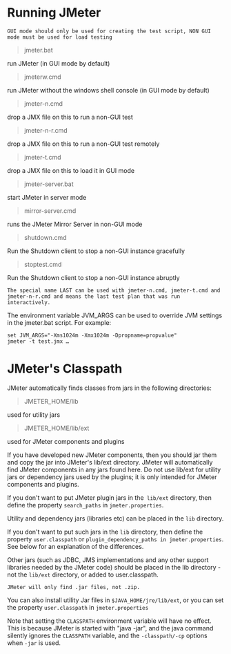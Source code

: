 Running JMeter
=========================== 

```
GUI mode should only be used for creating the test script, NON GUI mode must be used for load testing
```

> jmeter.bat

run JMeter (in GUI mode by default)

> jmeterw.cmd

run JMeter without the windows shell console (in GUI mode by default)

> jmeter-n.cmd

drop a JMX file on this to run a non-GUI test

> jmeter-n-r.cmd

drop a JMX file on this to run a non-GUI test remotely

> jmeter-t.cmd

drop a JMX file on this to load it in GUI mode

> jmeter-server.bat

start JMeter in server mode

> mirror-server.cmd

runs the JMeter Mirror Server in non-GUI mode

> shutdown.cmd

Run the Shutdown client to stop a non-GUI instance gracefully

> stoptest.cmd

Run the Shutdown client to stop a non-GUI instance abruptly

```
The special name LAST can be used with jmeter-n.cmd, jmeter-t.cmd and jmeter-n-r.cmd and means the last test plan that was run interactively.
```

The environment variable JVM_ARGS can be used to override JVM settings in the jmeter.bat script. For example:

```
set JVM_ARGS="-Xms1024m -Xmx1024m -Dpropname=propvalue"
jmeter -t test.jmx …
```

JMeter's Classpath
=========================== 

JMeter automatically finds classes from jars in the following directories:

> JMETER_HOME/lib

used for utility jars

> JMETER_HOME/lib/ext

used for JMeter components and plugins

If you have developed new JMeter components, then you should jar them and copy the jar into JMeter's lib/ext directory. JMeter will automatically find JMeter components in any jars found here. Do not use lib/ext for utility jars or dependency jars used by the plugins; it is only intended for JMeter components and plugins.

If you don't want to put JMeter plugin jars in the` lib/ext` directory, then define the property `search_paths` in `jmeter.properties`.

Utility and dependency jars (libraries etc) can be placed in the `lib` directory.

If you don't want to put such jars in the `lib` directory, then define the property `user.classpath` or `plugin_dependency_paths in jmeter.properties`. See below for an explanation of the differences.

Other jars (such as JDBC, JMS implementations and any other support libraries needed by the JMeter code) should be placed in the lib directory - not the `lib/ext` directory, or added to user.classpath.

```
JMeter will only find .jar files, not .zip.
```

You can also install utility Jar files in `$JAVA_HOME/jre/lib/ext`, or you can set the property `user.classpath` in `jmeter.properties`

Note that setting the `CLASSPATH` environment variable will have no effect. This is because JMeter is started with "java -jar", and the java command silently ignores the `CLASSPATH` variable, and the `-classpath/-cp` options when `-jar` is used.



